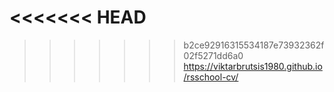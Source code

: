 <<<<<<< HEAD
=======

>>>>>>> b2ce92916315534187e73932362f02f5271dd6a0
https://viktarbrutsis1980.github.io/rsschool-cv/
